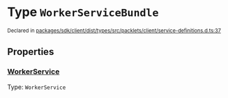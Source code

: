 # Type `WorkerServiceBundle`
<sub>Declared in [packages/sdk/client/dist/types/src/packlets/client/service-definitions.d.ts:37]()</sub>





## Properties
### [WorkerService]()
Type: <code>WorkerService</code>

